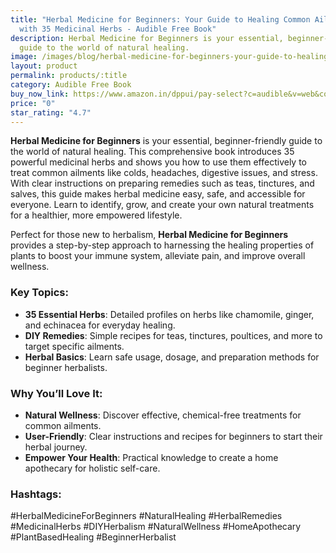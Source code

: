 ```yaml
---
title: "Herbal Medicine for Beginners: Your Guide to Healing Common Ailments
  with 35 Medicinal Herbs - Audible Free Book"
description: Herbal Medicine for Beginners is your essential, beginner-friendly
  guide to the world of natural healing.
image: /images/blog/herbal-medicine-for-beginners-your-guide-to-healing-common-ailments-with-35-medicinal-herbs.jpg
layout: product
permalink: products/:title
category: Audible Free Book
buy_now_link: https://www.amazon.in/dppui/pay-select?c=audible&v=web&collectShippingAddress=true&actionCode=AINTM035091118001K&inAppBrowser=false&purchaseType=trial&HMAC2=hJKqC+ttLs5XZ5AMpVErGcajdLSANPQdZrj6uVnM84xmAAAAAGcfvQYAAAAC&MarketplaceID=AJO3FBRUE6J4S&membershipOnly=false&isHomestead=true&asin=B08KFQ1S9Y&addOnAsin=B07VPR86KF&borrowBundleUpsell=true&preferenceType=Audible&tag=m0150-21
price: "0"
star_rating: "4.7"
---
```


**Herbal Medicine for Beginners** is your essential, beginner-friendly guide to the world of natural healing. This comprehensive book introduces 35 powerful medicinal herbs and shows you how to use them effectively to treat common ailments like colds, headaches, digestive issues, and stress. With clear instructions on preparing remedies such as teas, tinctures, and salves, this guide makes herbal medicine easy, safe, and accessible for everyone. Learn to identify, grow, and create your own natural treatments for a healthier, more empowered lifestyle.

Perfect for those new to herbalism, **Herbal Medicine for Beginners** provides a step-by-step approach to harnessing the healing properties of plants to boost your immune system, alleviate pain, and improve overall wellness.

### Key Topics:
- **35 Essential Herbs**: Detailed profiles on herbs like chamomile, ginger, and echinacea for everyday healing.
- **DIY Remedies**: Simple recipes for teas, tinctures, poultices, and more to target specific ailments.
- **Herbal Basics**: Learn safe usage, dosage, and preparation methods for beginner herbalists.

### Why You’ll Love It:
- **Natural Wellness**: Discover effective, chemical-free treatments for common ailments.
- **User-Friendly**: Clear instructions and recipes for beginners to start their herbal journey.
- **Empower Your Health**: Practical knowledge to create a home apothecary for holistic self-care.

### Hashtags:
#HerbalMedicineForBeginners #NaturalHealing #HerbalRemedies #MedicinalHerbs #DIYHerbalism #NaturalWellness #HomeApothecary #PlantBasedHealing #BeginnerHerbalist
